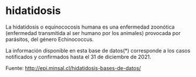 # hidatidosis

La hidatidosis o equinococosis humana es una enfermedad zoonótica (enfermedad transmitida al ser humano por los animales) provocada por parásitos, del género Echinococcus.

La información disponible en esta base de datos(*) corresponde a los casos notificados y confirmados hasta el 31 de diciembre de 2021.

Fuente: http://epi.minsal.cl/hidatidosis-bases-de-datos/
